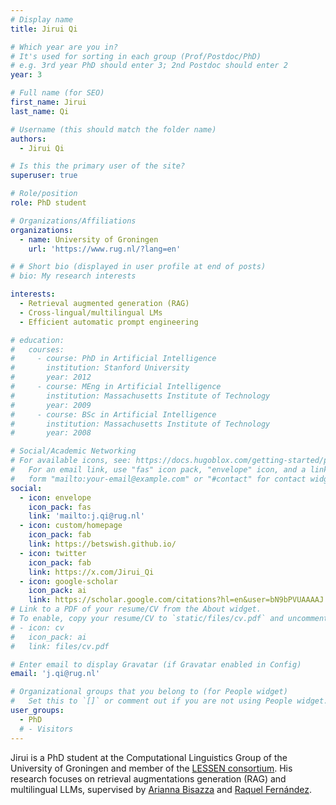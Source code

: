 ```yaml
---
# Display name
title: Jirui Qi

# Which year are you in?
# It's used for sorting in each group (Prof/Postdoc/PhD)
# e.g. 3rd year PhD should enter 3; 2nd Postdoc should enter 2
year: 3

# Full name (for SEO)
first_name: Jirui
last_name: Qi

# Username (this should match the folder name)
authors:
  - Jirui Qi

# Is this the primary user of the site?
superuser: true

# Role/position
role: PhD student

# Organizations/Affiliations
organizations:
  - name: University of Groningen
    url: 'https://www.rug.nl/?lang=en'

# # Short bio (displayed in user profile at end of posts)
# bio: My research interests 

interests:
  - Retrieval augmented generation (RAG)
  - Cross-lingual/multilingual LMs
  - Efficient automatic prompt engineering

# education:
#   courses:
#     - course: PhD in Artificial Intelligence
#       institution: Stanford University
#       year: 2012
#     - course: MEng in Artificial Intelligence
#       institution: Massachusetts Institute of Technology
#       year: 2009
#     - course: BSc in Artificial Intelligence
#       institution: Massachusetts Institute of Technology
#       year: 2008

# Social/Academic Networking
# For available icons, see: https://docs.hugoblox.com/getting-started/page-builder/#icons
#   For an email link, use "fas" icon pack, "envelope" icon, and a link in the
#   form "mailto:your-email@example.com" or "#contact" for contact widget.
social:
  - icon: envelope
    icon_pack: fas
    link: 'mailto:j.qi@rug.nl'
  - icon: custom/homepage
    icon_pack: fab
    link: https://betswish.github.io/
  - icon: twitter
    icon_pack: fab
    link: https://x.com/Jirui_Qi
  - icon: google-scholar
    icon_pack: ai
    link: https://scholar.google.com/citations?hl=en&user=bN9bPVUAAAAJ
# Link to a PDF of your resume/CV from the About widget.
# To enable, copy your resume/CV to `static/files/cv.pdf` and uncomment the lines below.
# - icon: cv
#   icon_pack: ai
#   link: files/cv.pdf

# Enter email to display Gravatar (if Gravatar enabled in Config)
email: 'j.qi@rug.nl'

# Organizational groups that you belong to (for People widget)
#   Set this to `[]` or comment out if you are not using People widget.
user_groups:
  - PhD
  # - Visitors
---
```


Jirui is a PhD student at the Computational Linguistics Group of the University of Groningen and member of the [LESSEN consortium](https://projects.illc.uva.nl/indeep/). His research focuses on retrieval augmentations generation (RAG) and multilingual LLMs, supervised by [Arianna Bisazza](https://www.cs.rug.nl/~bisazza/) and [Raquel Fernández](https://staff.fnwi.uva.nl/r.fernandezrovira/).